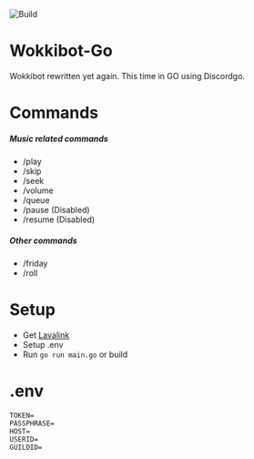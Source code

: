 ![Build](https://github.com/wokkipannu/Wokkibot-Go/actions/workflows/build.yml/badge.svg)

# Wokkibot-Go
Wokkibot rewritten yet again. This time in GO using Discordgo.

# Commands
##### Music related commands
* /play
* /skip
* /seek
* /volume
* /queue
* /pause (Disabled)
* /resume (Disabled)
##### Other commands
* /friday
* /roll

# Setup
* Get [Lavalink](https://github.com/freyacodes/Lavalink)
* Setup .env
* Run `go run main.go` or build

# .env
```
TOKEN=
PASSPHRASE=
HOST=
USERID=
GUILDID=
```